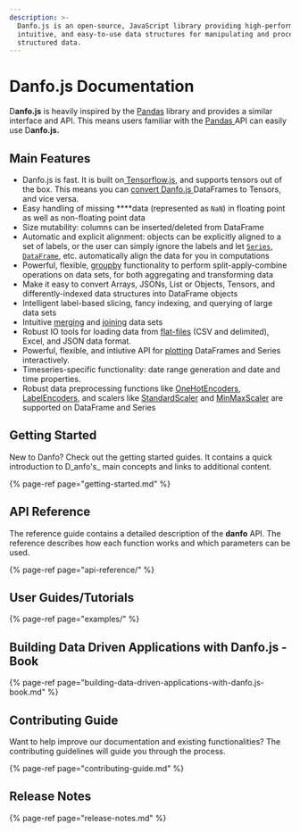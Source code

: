```yaml
---
description: >-
  Danfo.js is an open-source, JavaScript library providing high-performance,
  intuitive, and easy-to-use data structures for manipulating and processing
  structured data.
---
```


# Danfo.js Documentation

D**anfo.js** is heavily inspired by the [Pandas](https://pandas.pydata.org/pandas-docs/stable/index.html) library and provides a similar interface and API. This means users familiar with the [Pandas ](https://pandas.pydata.org/pandas-docs/stable/index.html)API can easily use D**anfo.js.** 

## Main Features

* Danfo.js is fast. It is built on[ Tensorflow.js](https://js.tensorflow.org/), and supports tensors out of the box. This means you can [convert Danfo.js ](api-reference/dataframe/)DataFrames to Tensors, and vice versa. 
* Easy handling of missing ****data \(represented as `NaN`\) in floating point as well as non-floating point data
* Size mutability: columns can be inserted/deleted from DataFrame
* Automatic and explicit alignment: objects can be explicitly aligned to a set of labels, or the user can simply ignore the labels and let [`Series`](api-reference/series/), [`DataFrame`](api-reference/dataframe/), etc. automatically align the data for you in computations
* Powerful, flexible, [groupby](api-reference/groupby/) functionality to perform split-apply-combine operations on data sets, for both aggregating and transforming data
* Make it easy to convert Arrays, JSONs, List or Objects, Tensors, and differently-indexed data structures into DataFrame objects
* Intelligent label-based slicing, fancy indexing, and querying of large data sets
* Intuitive [merging](api-reference/general-functions/danfo.merge.md) and [joining](api-reference/general-functions/danfo.concat.md) data sets
* Robust IO tools for loading data from [flat-files](api-reference/input-output/danfo.read_csv.md) \(CSV and delimited\), Excel, and JSON data format.
* Powerful, flexible, and intiutive API for [plotting](https://app.gitbook.com/@jsdata/s/danfojs/~/drafts/-MESZnq3_VBU0EW71MxS/api-reference/plotting) DataFrames and Series interactively.
* Timeseries-specific functionality: date range generation and date and time properties.
* Robust data preprocessing functions like [OneHotEncoders](api-reference/general-functions/danfo.onehotencoder.md), [LabelEncoders](api-reference/general-functions/danfo.labelencoder.md), and scalers like [StandardScaler](api-reference/general-functions/danfo.standardscaler.md) and [MinMaxScaler](api-reference/general-functions/danfo.minmaxscaler.md) are supported on DataFrame and Series

## Getting Started

New to Danfo? Check out the getting started guides. It contains a quick introduction to D_anfo's_ main concepts and links to additional content.

{% page-ref page="getting-started.md" %}

## **API Reference**

The reference guide contains a detailed description of the **danfo** API. The reference describes how each function works and which parameters can be used. 

{% page-ref page="api-reference/" %}

## User Guides/Tutorials

{% page-ref page="examples/" %}

## Building Data Driven Applications with Danfo.js - Book

{% page-ref page="building-data-driven-applications-with-danfo.js-book.md" %}

## Contributing Guide

Want to help improve our documentation and existing functionalities? The contributing guidelines will guide you through the process. 

{% page-ref page="contributing-guide.md" %}

## Release Notes

{% page-ref page="release-notes.md" %}




